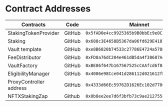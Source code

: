 # Contract Addresses

| **Contracts**           | **Code** | **Mainnet**                                  |
| ----------------------- | -------- | -------------------------------------------- |
| StakingTokenProvider    | GitHub   | `0x5fAD0e4cc9925365b9B0bbEc9e0C3536c0B1a5C7` |
| Staking                 | GitHub   | `0x688c3E4658B5367da06fd629E41879beaB538E37` |
| Vault template          | GitHub   | `0xe8B6820b74533c27786E4724a578Bfca28D97BD1` |
| FeeDistributor          | GitHub   | `0xFD8a76dC204e461dB5da4f38687AdC9CC5ae4a86` |
| VaultFactory            | GitHub   | `0xBE86f647b167567525cCAAfcd6f881F1Ee558216` |
| EligibilityManager      | GitHub   | `0x4086e98Cce041d286112d021612fD894cFed94D5` |
| ProxyController address | GitHub   | `0x4333d66Ec59762D1626Ec102d7700E64610437Df` |
| NFTXStakingZap          | Github   | `0x0b8ee2ee7d6f3bfb73c9ae2127558d1172b65fb1` |
